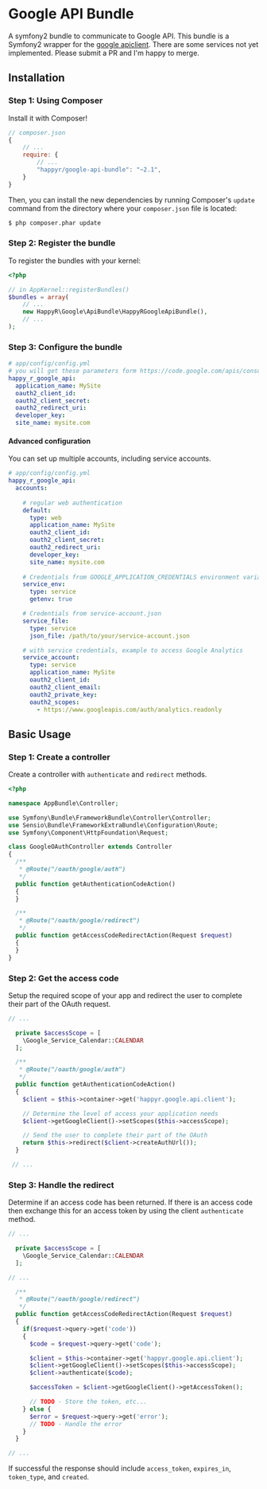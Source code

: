 Google API Bundle
=================

A symfony2 bundle to communicate to Google API. This bundle is a Symfony2 wrapper for the [google apiclient][1].
There are some services not yet implemented. Please submit a PR and I'm happy to merge.



Installation
------------

### Step 1: Using Composer

Install it with Composer!

```js
// composer.json
{
    // ...
    require: {
        // ...
        "happyr/google-api-bundle": "~2.1",
    }
}
```

Then, you can install the new dependencies by running Composer's ``update``
command from the directory where your ``composer.json`` file is located:

```bash
$ php composer.phar update
```

### Step 2: Register the bundle

To register the bundles with your kernel:

```php
<?php

// in AppKernel::registerBundles()
$bundles = array(
    // ...
    new HappyR\Google\ApiBundle\HappyRGoogleApiBundle(),
    // ...
);
```

### Step 3: Configure the bundle

``` yaml
# app/config/config.yml
# you will get these parameters form https://code.google.com/apis/console/"
happy_r_google_api:
  application_name: MySite
  oauth2_client_id:
  oauth2_client_secret:
  oauth2_redirect_uri:
  developer_key:
  site_name: mysite.com
```

#### Advanced configuration

You can set up multiple accounts, including service accounts.

``` yaml
# app/config/config.yml
happy_r_google_api:
  accounts:
  
    # regular web authentication
    default:
      type: web
      application_name: MySite
      oauth2_client_id: 
      oauth2_client_secret: 
      oauth2_redirect_uri: 
      developer_key: 
      site_name: mysite.com
      
    # Credentials from GOOGLE_APPLICATION_CREDENTIALS environment variable (recommended)
    service_env:
      type: service
      getenv: true

    # Credentials from service-account.json
    service_file:
      type: service
      json_file: /path/to/your/service-account.json

    # with service credentials, example to access Google Analytics
    service_account:
      type: service
      application_name: MySite
      oauth2_client_id: 
      oauth2_client_email: 
      oauth2_private_key: 
      oauth2_scopes: 
        - https://www.googleapis.com/auth/analytics.readonly
```


[1]: https://github.com/google/google-api-php-client

Basic Usage
------------

### Step 1: Create a controller
Create a controller with `authenticate` and `redirect` methods.

```php
<?php

namespace AppBundle\Controller;

use Symfony\Bundle\FrameworkBundle\Controller\Controller;
use Sensio\Bundle\FrameworkExtraBundle\Configuration\Route;
use Symfony\Component\HttpFoundation\Request;

class GoogleOAuthController extends Controller
{
  /**
   * @Route("/oauth/google/auth")
   */
  public function getAuthenticationCodeAction()
  {
  }

  /**
   * @Route("/oauth/google/redirect")
   */
  public function getAccessCodeRedirectAction(Request $request)
  {
  }
}
```

### Step 2: Get the access code

Setup the required scope of your app and redirect the user to complete their part of the OAuth request.

```php
// ...

  private $accessScope = [
    \Google_Service_Calendar::CALENDAR
  ];

  /**
   * @Route("/oauth/google/auth")
   */
  public function getAuthenticationCodeAction()
  {
    $client = $this->container->get('happyr.google.api.client');

    // Determine the level of access your application needs
    $client->getGoogleClient()->setScopes($this->accessScope);

    // Send the user to complete their part of the OAuth
    return $this->redirect($client->createAuthUrl());
  }

 // ...
 ```

### Step 3: Handle the redirect

Determine if an access code has been returned. If there is an access code then exchange this for an access token by using the client `authenticate` method.

```php
// ...

  private $accessScope = [
    \Google_Service_Calendar::CALENDAR
  ];

// ...

  /**
   * @Route("/oauth/google/redirect")
   */
  public function getAccessCodeRedirectAction(Request $request)
  {
    if($request->query->get('code'))
    {
      $code = $request->query->get('code');

      $client = $this->container->get('happyr.google.api.client');
      $client->getGoogleClient()->setScopes($this->accessScope);
      $client->authenticate($code);

      $accessToken = $client->getGoogleClient()->getAccessToken();

      // TODO - Store the token, etc...
    } else {
      $error = $request->query->get('error');
      // TODO - Handle the error
    }
  }

// ...
```

If successful the response should include `access_token`, `expires_in`, `token_type`, and `created`.
